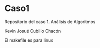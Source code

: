 # Caso1
Repositorio del caso 1. Análisis de Algoritmos

Kevin Josué Cubillo Chacón   

El makefile es para linux
